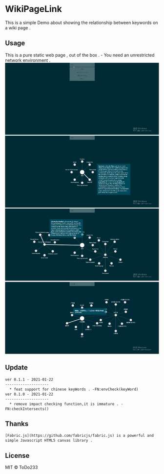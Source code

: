 # WikiPageLink

This is a simple Demo about showing the relationship between keywords on a wiki page .


## Usage

This is a pure static web page , out of the box .
	- You need an unrestricted network environment .
![image](/gif/search.gif)
![image](/gif/extend&showDes.gif)
![image](/gif/extend2.gif)
![image](/gif/chinese_support.gif)

## Update
	ver 0.1.1 - 2021-01-22
	-------------------- 
	  * feat support for chinese keyWords . -FN:envCheck(keyWord)
	ver 0.1.0 - 2021-01-22
	-------------------- 
	  * remove impact checking function,it is immature . -FN:checkIntersects()

## Thanks
	[Fabric.js](https://github.com/fabricjs/fabric.js) is a powerful and simple Javascript HTML5 canvas library . 
	
## License

MIT © ToDo233